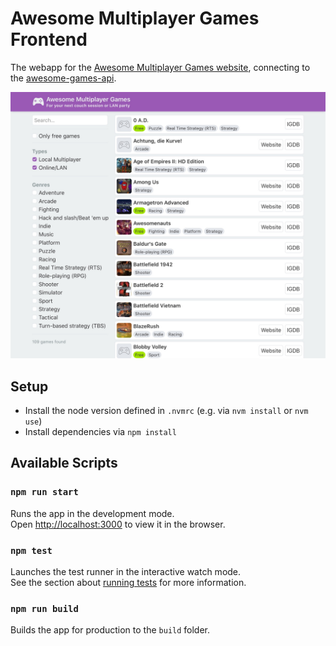 # Awesome Multiplayer Games Frontend

The webapp for the [Awesome Multiplayer Games website](https://multiplayer.page), connecting to the [awesome-games-api](https://github.com/herrherrmann/awesome-games-api).

![Screenshot](./screenshot.jpg)

## Setup

- Install the node version defined in `.nvmrc` (e.g. via `nvm install` or `nvm use`)
- Install dependencies via `npm install`

## Available Scripts

### `npm run start`

Runs the app in the development mode.<br />
Open [http://localhost:3000](http://localhost:3000) to view it in the browser.

### `npm test`

Launches the test runner in the interactive watch mode.<br />
See the section about [running tests](https://facebook.github.io/create-react-app/docs/running-tests) for more information.

### `npm run build`

Builds the app for production to the `build` folder.
